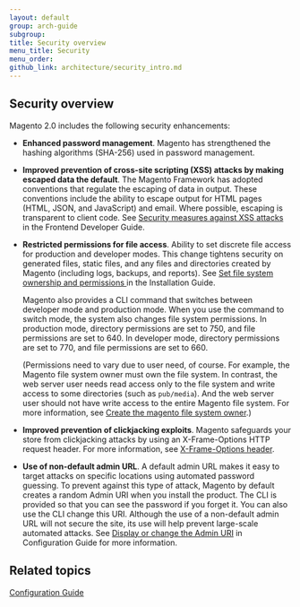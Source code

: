 ```yaml
---
layout: default
group: arch-guide
subgroup: 
title: Security overview
menu_title: Security 
menu_order: 
github_link: architecture/security_intro.md
---
```


<h2 id="security_intro">Security overview</h2>
Magento 2.0 includes the following security enhancements: 



* <b>Enhanced password management</b>. Magento has strengthened the hashing algorithms (SHA-256) used in password management. 


* <b>Improved prevention of cross-site scripting (XSS) attacks by making escaped data the default</b>. The Magento Framework has adopted conventions that regulate the escaping of data in output. These conventions include the ability to escape  output for HTML pages (HTML, JSON, and JavaScript) and email. Where possible, escaping is transparent to client code. See <a href="{{ site.gdeurl }}frontend-dev-guide/templates/template-security.html">Security measures against XSS attacks</a> in the Frontend Developer Guide. 

* <b>Restricted permissions for file access</b>. Ability to set discrete file access for production and developer  modes. This change tightens security on generated files, static files, and any files and directories created by Magento (including logs, backups, and reports). See <a href="{{ site.gdeurl }}install-gde/install/file-system-perms.html"> Set file system ownership and permissions </a> in the Installation Guide.

	Magento also provides  a CLI command that switches between developer mode and production mode. When you use the command to switch mode, the system also changes file system permissions. In production mode,   directory permissions are set to 750, and file permissions are set to 640. In developer mode, directory permissions are set to 770, and file permissions are set to 660. 
	
	(Permissions need to vary due to user need, of course. For example, the Magento file system owner must own the file system. In contrast, the web server user needs read access only to the file system and write access to some directories (such as `pub/media`). And the web server user should not have write access to the entire Magento file system. For more information, see <a href="{{ site.gdeurl }}install-gde/prereq/apache-user.html"> Create the magento file system owner</a>.)

* <b>Improved prevention of clickjacking exploits</b>. Magento safeguards your store from clickjacking attacks by using an X-Frame-Options HTTP request header. For more information, see <a href="{{ site.gdeurl }}config-guide/secy/secy-xframe.html"> X-Frame-Options header</a>.

* <b>Use of non-default admin URL</b>. A default admin URL makes it easy to target attacks on specific locations using automated password guessing. To prevent against this type of attack, Magento by default creates a random Admin URI when you install the product. The CLI is provided so that you can  see the password if you forget it. You can also use the CLI change this URI.  Although the use of a non-default admin URL will not secure the site, its use will help prevent large-scale automated attacks. See <a href="{{ site.gdeurl }}install-gde/install/cli/install-cli-adminurl.html"> Display or change the Admin URI</a> in Configuration Guide for more information. 




<h2>Related topics</h2>
<a href="{{ site.gdeurl }}config-guide/bk-config-guide.html">Configuration Guide</a>



